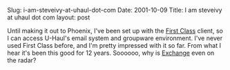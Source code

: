 Slug: i-am-steveivy-at-uhaul-dot-com
Date: 2001-10-09
Title: I am steveivy at uhaul dot com
layout: post

Until making it out to Phoenix, I&#39;ve been set up with the <a href="http://www.centrinity.com/">First Class</a> client, so I can access U-Haul&#39;s email system and groupware environment. I&#39;ve never used First Class before, and I&#39;m pretty impressed with it so far. From what I hear it&#39;s been this good for 12 years. Soooooo, why is <a href="http://www.microsoft.com/exchange/default.asp">Exchange</a> even on the radar?
